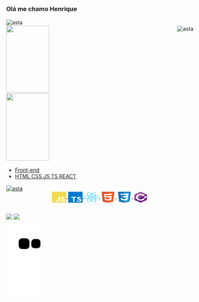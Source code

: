 ### Olá me chamo Henrique

<div>
  <img align="center" alt="asta" height="1" width="1000" style="border-radius:0px;" src="https://64.media.tumblr.com/9450765e9b44d4f9a6e93ccf8ccdff61/4fc0a3bbcd7fccb8-3c/s400x600/021c7745f96e33b1027c244c5ea017e14d9af23b.gif">
</div>

<div>
<img align="right" alt="asta" height="250" style="border-radius:0px;" src="https://media.tenor.com/RkbwKLT5xkwAAAAC/black-clover-yami.gif">
</div>

<div align="left">
<a href="https://github.com/gabriel1ferreira">
  <img height="180em" width="48%" src="https://github-readme-stats-sigma-five.vercel.app/api?username=hecarvalho&show_icons=true&theme=midnight-purple&include_all_commits=true&count_private=true"/>
  <br>
  <img height="180em" width="48%" src="https://github-readme-stats.vercel.app/api/top-langs/?username=hecarvalho&layout=compact&langs_count=7&theme=midnight-purple"/>
</div>


- Front-end
- HTML CSS JS TS REACT 

<div>
  <img align="center" alt="asta" height="1" width="1000" style="border-radius:0px;" src="https://64.media.tumblr.com/9450765e9b44d4f9a6e93ccf8ccdff61/4fc0a3bbcd7fccb8-3c/s400x600/021c7745f96e33b1027c244c5ea017e14d9af23b.gif">
</div>


<div align="center">
  <img align="center" alt="Rafa-Js" height="30" width="40" src="https://raw.githubusercontent.com/devicons/devicon/master/icons/javascript/javascript-plain.svg">
  <img align="center" alt="Rafa-Ts" height="30" width="40" src="https://raw.githubusercontent.com/devicons/devicon/master/icons/typescript/typescript-plain.svg">
  <img align="center" alt="Rafa-React" height="30" width="40" src="https://raw.githubusercontent.com/devicons/devicon/master/icons/react/react-original.svg">
  <img align="center" alt="Rafa-HTML" height="30" width="40" src="https://raw.githubusercontent.com/devicons/devicon/master/icons/html5/html5-original.svg">
  <img align="center" alt="Rafa-CSS" height="30" width="40" src="https://raw.githubusercontent.com/devicons/devicon/master/icons/css3/css3-original.svg">  
  <img align="center" alt="Rafa-Csharp" height="30" width="40" src="https://raw.githubusercontent.com/devicons/devicon/master/icons/csharp/csharp-original.svg">
</div>
  
  ##
 
<div>
  <a href = "mailto:hbarbosacarvalho2@gmail.com"><img src="https://img.shields.io/badge/-Gmail-%23333?style=for-the-badge&logo=gmail&logoColor=white" target="_blank"></a>
  <a href="https://www.linkedin.com/in/henrique-barbosa-74400815b/" target="_blank"><img src="https://img.shields.io/badge/-LinkedIn-%230077B5?style=for-the-badge&logo=linkedin&logoColor=white" target="_blank"></a> 
  
</div>

![snake gif](https://github.com/hecarvalho/hecarvalho/blob/output/github-contribution-grid-snake.svg)
